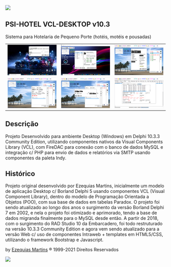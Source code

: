 <img src="psi-software.png" width="100"><br>
## PSI-HOTEL VCL-DESKTOP v10.3
Sistema para Hotelaria de Pequeno Porte (hotéis, motéis e pousadas)<br>
<table>
  <tbody>
    <tr>
      <td><img src="Imagens/t1.png" class="responsive"></td>
      <td><img src="Imagens/t3.png" class="responsive"></td>
      <td><img src="Imagens/t5.png" class="responsive"></td>
    </tr>
    <tr>
      <td><img src="Imagens/t6.png" class="responsive"></td>
      <td><img src="Imagens/t7.png" class="responsive"></td>
      <td><img src="Imagens/t9.png" class="responsive"></td>
    </tr>
  </tbody>
</table>

## Descrição
Projeto Desenvolvido para ambiente Desktop (Windows) em Delphi 10.3.3 Community Edition, utilizando componentes nativos da Visual Components Library (VCL), com FireDAC para conexão com o banco de dados MySQL e integração c/ PHP para envio de dados e relatórios via SMTP usando componentes da paleta Indy.

## Histórico<br>
Projeto original desenvolvido por Ezequias Martins, inicialmente um modelo de aplicação Desktop c/ Borland Delphi 5 usando componentes VCL (Visual Component Library), dentro do modelo de Programação Orientada a Objetos (POO), com sua base de dados em tabelas Paradox. O projeto foi sendo atualizado ao longo dos anos o surgimento da versão Borland Delphi 7 em 2002, e nela o projeto foi otimizado e aprimorado, tendo a base de dados migranda finalmente para o MySQL desde então. A partir de 2018, com o surgimento do RAD Studio 10 da Embarcadero, foi todo restruturado na versão 10.3.3 Community Edition e agora vem sendo atualizado para a versão Web c/ uso de componentes Intraweb + templates em HTML5/CSS, utilizando o framework Bootstrap e Javascript.

by <a href="https://ezequiasmartins.blogspot.com/" target="_blank">Ezequias Martins</a> ® 1999-2021 Direitos Reservados
<p><a href="https://ezequiasmartins.blogspot.com/" target="_blank"><img src="assinatura.jpg"></a></p>
